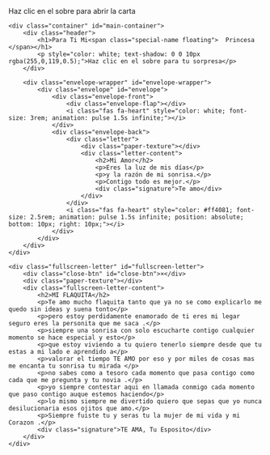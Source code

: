 <!DOCTYPE html>
<html lang="es">
<head>
    <meta charset="UTF-8">
    <meta name="viewport" content="width=device-width, initial-scale=1.0">
    <title>Sorpresa Para ti mi Amor BCode</title>
    <link rel="stylesheet" href="https://cdnjs.cloudflare.com/ajax/libs/font-awesome/6.4.0/css/all.min.css">
    <link href="https://fonts.googleapis.com/css2?family=Dancing+Script:wght@700&family=Poppins:wght@300;400;500;600&display=swap" rel="stylesheet">
    <link rel="stylesheet" href="./css/styles.css" />
</head>
<body>
    <div class="hearts-container" id="hearts-container"></div>
    <div class="floating-hearts" id="floating-hearts"></div>
    <div class="notification" id="notification">Haz clic en el sobre para abrir la carta</div>
    
    <div class="container" id="main-container">
        <div class="header">
            <h1>Para Ti Mi<span class="special-name floating">  Princesa </span></h1>
            <p style="color: white; text-shadow: 0 0 10px rgba(255,0,119,0.5);">Haz clic en el sobre para tu sorpresa</p>
        </div>
        
        <div class="envelope-wrapper" id="envelope-wrapper">
            <div class="envelope" id="envelope">
                <div class="envelope-front">
                    <div class="envelope-flap"></div>
                    <i class="fas fa-heart" style="color: white; font-size: 3rem; animation: pulse 1.5s infinite;"></i>
                </div>
                <div class="envelope-back">
                    <div class="letter">
                        <div class="paper-texture"></div>
                        <div class="letter-content">
                            <h2>Mi Amor</h2>
                            <p>Eres la luz de mis días</p>
                            <p>y la razón de mi sonrisa.</p>
                            <p>Contigo todo es mejor.</p>
                            <div class="signature">Te amo</div>
                        </div>
                    </div>
                    <i class="fas fa-heart" style="color: #ff4081; font-size: 2.5rem; animation: pulse 1.5s infinite; position: absolute; bottom: 10px; right: 10px;"></i>
                </div>
            </div>
        </div>
    </div>
    
    <div class="fullscreen-letter" id="fullscreen-letter">
        <div class="close-btn" id="close-btn">×</div>
        <div class="paper-texture"></div>
        <div class="fullscreen-letter-content">
            <h2>MI FLAQUITA</h2>
            <p>Te amo mucho flaquita tanto que ya no se como explicarlo me quedo sin ideas y suena tonto</p>
            <p>pero estoy perdidamente enamorado de ti eres mi legar seguro eres la personita que me saca .</p>
            <p>siempre una sonrisa con solo escucharte contigo cualquier momento se hace especial y esto</p>
            <p>que estoy viviendo a tu quiero tenerlo siempre desde que tu estas a mi lado e aprendido a</p>
            <p>valorar el tiempo TE AMO por eso y por miles de cosas mas me encanta tu sonrisa tu mirada </p>
            <p>no sabes como a tesoro cada momento que pasa contigo como cada que me pregunta y tu novia .</p>
            <p>yo siempre contestar aqui en llamada conmigo cada momento que paso contigo auque estemos haciendo</p>
            <p>lo mismo siempre me divertido quiero que sepas que yo nunca desilucionaria esos ojitos que amo.</p>
            <p>Siempre fuiste tu y seras tu la mujer de mi vida y mi Corazon .</p>
            <div class="signature">TE AMA, Tu Esposito</div>
        </div>
    </div>

    
</body>
<script src="./js/script.js"></script>
</html>
